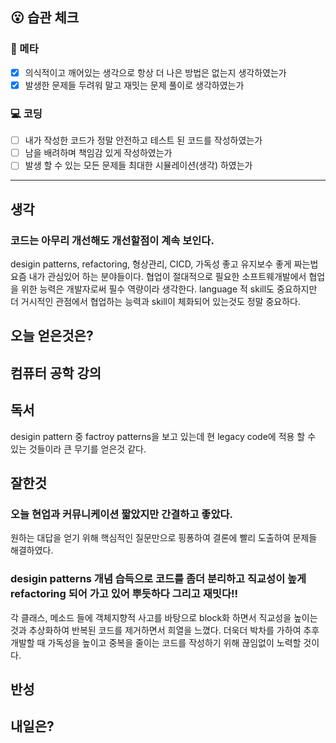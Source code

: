 ## :open_mouth: 습관 체크

### :muscle: 메타
- [x] 의식적이고 깨어있는 생각으로 항상 더 나은 방법은 없는지 생각하였는가  
- [x] 발생한 문제들 두려워 말고 재밋는 문제 풀이로 생각하였는가

### :computer: 코딩
- [ ] 내가 작성한 코드가 정말 안전하고 테스트 된 코드를 작성하였는가  
- [ ] 남을 배려하며 책임감 있게 작성하였는가  
- [ ] 발생 할 수 있는 모든 문제들 최대한 시뮬레이션(생각) 하였는가

**** 
## 생각
### 코드는 아무리 개선해도 개선할점이 계속 보인다.
desigin patterns, refactoring, 형상관리, CICD, 가독성 좋고 유지보수 좋게 짜는법 요즘 내가 관심있어 하는 분야들이다.
협업이 절대적으로 필요한 소프트웨개발에서 협업을 위한 능력은 개발자로써 필수 역량이라 생각한다. 
language 적 skill도 중요하지만 더 거시적인 관점에서 협업하는 능력과 skill이 체화되어 있는것도 정말 중요하다.

## 오늘 얻은것은?


## 컴퓨터 공학 강의

## 독서
desigin pattern 중 factroy patterns을 보고 있는데 현 legacy code에 적용 할 수 있는 것들이라 큰 무기를 얻은것 같다.



## 잘한것
### 오늘 현업과 커뮤니케이션 짧았지만 간결하고 좋았다.
원하는 대답을 얻기 위해 핵심적인 질문만으로 핑퐁하여 결론에 빨리 도출하여 문제들 해결하였다.  

### desigin patterns 개념 습득으로 코드를 좀더 분리하고 직교성이 높게 refactoring 되어 가고 있어 뿌듯하다 그리고 재밋다!!
각 클래스, 메소드 들에 객체지향적 사고를 바탕으로 block화 하면서 직교성을 높이는 것과 추상화하여 반복된 코드를 제거하면서 희열을 느꼈다. 더욱더 박차를 가하여 추후 개발할 때 가독성을 높이고 중복을 줄이는 코드를 작성하기 위해 끊임없이 노력할 것이다.


## 반성
## 내일은?
